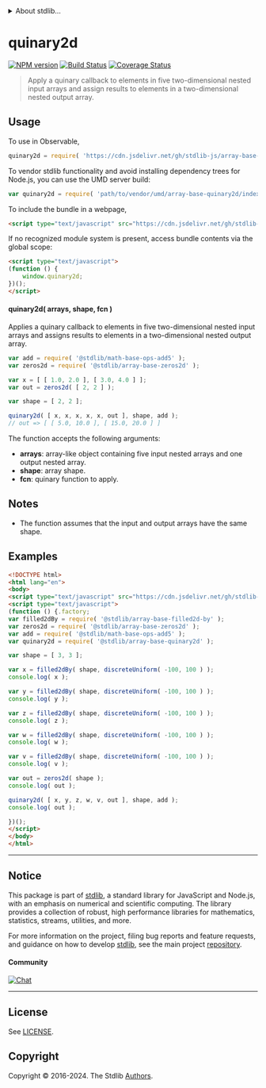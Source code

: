 <!--

@license Apache-2.0

Copyright (c) 2023 The Stdlib Authors.

Licensed under the Apache License, Version 2.0 (the "License");
you may not use this file except in compliance with the License.
You may obtain a copy of the License at

   http://www.apache.org/licenses/LICENSE-2.0

Unless required by applicable law or agreed to in writing, software
distributed under the License is distributed on an "AS IS" BASIS,
WITHOUT WARRANTIES OR CONDITIONS OF ANY KIND, either express or implied.
See the License for the specific language governing permissions and
limitations under the License.

-->


<details>
  <summary>
    About stdlib...
  </summary>
  <p>We believe in a future in which the web is a preferred environment for numerical computation. To help realize this future, we've built stdlib. stdlib is a standard library, with an emphasis on numerical and scientific computation, written in JavaScript (and C) for execution in browsers and in Node.js.</p>
  <p>The library is fully decomposable, being architected in such a way that you can swap out and mix and match APIs and functionality to cater to your exact preferences and use cases.</p>
  <p>When you use stdlib, you can be absolutely certain that you are using the most thorough, rigorous, well-written, studied, documented, tested, measured, and high-quality code out there.</p>
  <p>To join us in bringing numerical computing to the web, get started by checking us out on <a href="https://github.com/stdlib-js/stdlib">GitHub</a>, and please consider <a href="https://opencollective.com/stdlib">financially supporting stdlib</a>. We greatly appreciate your continued support!</p>
</details>

# quinary2d

[![NPM version][npm-image]][npm-url] [![Build Status][test-image]][test-url] [![Coverage Status][coverage-image]][coverage-url] <!-- [![dependencies][dependencies-image]][dependencies-url] -->

> Apply a quinary callback to elements in five two-dimensional nested input arrays and assign results to elements in a two-dimensional nested output array.

<section class="intro">

</section>

<!-- /.intro -->



<section class="usage">

## Usage

To use in Observable,

```javascript
quinary2d = require( 'https://cdn.jsdelivr.net/gh/stdlib-js/array-base-quinary2d@umd/browser.js' )
```

To vendor stdlib functionality and avoid installing dependency trees for Node.js, you can use the UMD server build:

```javascript
var quinary2d = require( 'path/to/vendor/umd/array-base-quinary2d/index.js' )
```

To include the bundle in a webpage,

```html
<script type="text/javascript" src="https://cdn.jsdelivr.net/gh/stdlib-js/array-base-quinary2d@umd/browser.js"></script>
```

If no recognized module system is present, access bundle contents via the global scope:

```html
<script type="text/javascript">
(function () {
    window.quinary2d;
})();
</script>
```

#### quinary2d( arrays, shape, fcn )

Applies a quinary callback to elements in five two-dimensional nested input arrays and assigns results to elements in a two-dimensional nested output array.

```javascript
var add = require( '@stdlib/math-base-ops-add5' );
var zeros2d = require( '@stdlib/array-base-zeros2d' );

var x = [ [ 1.0, 2.0 ], [ 3.0, 4.0 ] ];
var out = zeros2d( [ 2, 2 ] );

var shape = [ 2, 2 ];

quinary2d( [ x, x, x, x, x, out ], shape, add );
// out => [ [ 5.0, 10.0 ], [ 15.0, 20.0 ] ]
```

The function accepts the following arguments:

-   **arrays**: array-like object containing five input nested arrays and one output nested array.
-   **shape**: array shape.
-   **fcn**: quinary function to apply.

</section>

<!-- /.usage -->

<section class="notes">

## Notes

-   The function assumes that the input and output arrays have the same shape.

</section>

<!-- /.notes -->

<section class="examples">

## Examples

<!-- eslint no-undef: "error" -->

```html
<!DOCTYPE html>
<html lang="en">
<body>
<script type="text/javascript" src="https://cdn.jsdelivr.net/gh/stdlib-js/random-base-discrete-uniform@umd/browser.js"></script>
<script type="text/javascript">
(function () {.factory;
var filled2dBy = require( '@stdlib/array-base-filled2d-by' );
var zeros2d = require( '@stdlib/array-base-zeros2d' );
var add = require( '@stdlib/math-base-ops-add5' );
var quinary2d = require( '@stdlib/array-base-quinary2d' );

var shape = [ 3, 3 ];

var x = filled2dBy( shape, discreteUniform( -100, 100 ) );
console.log( x );

var y = filled2dBy( shape, discreteUniform( -100, 100 ) );
console.log( y );

var z = filled2dBy( shape, discreteUniform( -100, 100 ) );
console.log( z );

var w = filled2dBy( shape, discreteUniform( -100, 100 ) );
console.log( w );

var v = filled2dBy( shape, discreteUniform( -100, 100 ) );
console.log( v );

var out = zeros2d( shape );
console.log( out );

quinary2d( [ x, y, z, w, v, out ], shape, add );
console.log( out );

})();
</script>
</body>
</html>
```

</section>

<!-- /.examples -->

<!-- Section for related `stdlib` packages. Do not manually edit this section, as it is automatically populated. -->

<section class="related">

</section>

<!-- /.related -->

<!-- Section for all links. Make sure to keep an empty line after the `section` element and another before the `/section` close. -->


<section class="main-repo" >

* * *

## Notice

This package is part of [stdlib][stdlib], a standard library for JavaScript and Node.js, with an emphasis on numerical and scientific computing. The library provides a collection of robust, high performance libraries for mathematics, statistics, streams, utilities, and more.

For more information on the project, filing bug reports and feature requests, and guidance on how to develop [stdlib][stdlib], see the main project [repository][stdlib].

#### Community

[![Chat][chat-image]][chat-url]

---

## License

See [LICENSE][stdlib-license].


## Copyright

Copyright &copy; 2016-2024. The Stdlib [Authors][stdlib-authors].

</section>

<!-- /.stdlib -->

<!-- Section for all links. Make sure to keep an empty line after the `section` element and another before the `/section` close. -->

<section class="links">

[npm-image]: http://img.shields.io/npm/v/@stdlib/array-base-quinary2d.svg
[npm-url]: https://npmjs.org/package/@stdlib/array-base-quinary2d

[test-image]: https://github.com/stdlib-js/array-base-quinary2d/actions/workflows/test.yml/badge.svg?branch=v0.2.0
[test-url]: https://github.com/stdlib-js/array-base-quinary2d/actions/workflows/test.yml?query=branch:v0.2.0

[coverage-image]: https://img.shields.io/codecov/c/github/stdlib-js/array-base-quinary2d/main.svg
[coverage-url]: https://codecov.io/github/stdlib-js/array-base-quinary2d?branch=main

<!--

[dependencies-image]: https://img.shields.io/david/stdlib-js/array-base-quinary2d.svg
[dependencies-url]: https://david-dm.org/stdlib-js/array-base-quinary2d/main

-->

[chat-image]: https://img.shields.io/gitter/room/stdlib-js/stdlib.svg
[chat-url]: https://app.gitter.im/#/room/#stdlib-js_stdlib:gitter.im

[stdlib]: https://github.com/stdlib-js/stdlib

[stdlib-authors]: https://github.com/stdlib-js/stdlib/graphs/contributors

[umd]: https://github.com/umdjs/umd
[es-module]: https://developer.mozilla.org/en-US/docs/Web/JavaScript/Guide/Modules

[deno-url]: https://github.com/stdlib-js/array-base-quinary2d/tree/deno
[deno-readme]: https://github.com/stdlib-js/array-base-quinary2d/blob/deno/README.md
[umd-url]: https://github.com/stdlib-js/array-base-quinary2d/tree/umd
[umd-readme]: https://github.com/stdlib-js/array-base-quinary2d/blob/umd/README.md
[esm-url]: https://github.com/stdlib-js/array-base-quinary2d/tree/esm
[esm-readme]: https://github.com/stdlib-js/array-base-quinary2d/blob/esm/README.md
[branches-url]: https://github.com/stdlib-js/array-base-quinary2d/blob/main/branches.md

[stdlib-license]: https://raw.githubusercontent.com/stdlib-js/array-base-quinary2d/main/LICENSE

</section>

<!-- /.links -->
